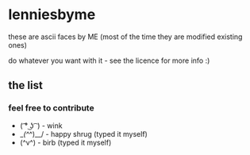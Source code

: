 # lenniesbyme
these are ascii faces by ME (most of the time they are modified existing ones)

do whatever you want with it - see the licence for more info :)
## the list
### feel free to contribute
- ( ͡° ͜ʖ ͡   ) - wink
- \__(^_^)__/ - happy shrug (typed it myself)
- (^v^) - birb (typed it myself)
